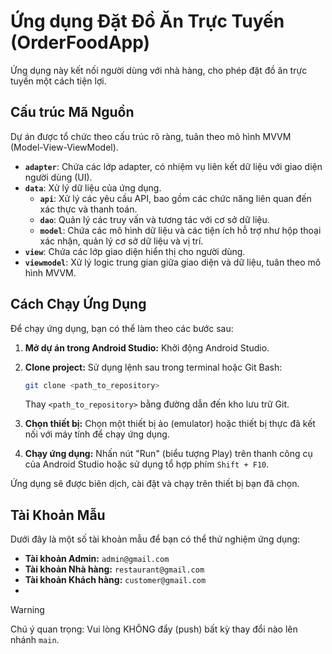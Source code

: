 # Ứng dụng Đặt Đồ Ăn Trực Tuyến (OrderFoodApp)

Ứng dụng này kết nối người dùng với nhà hàng, cho phép đặt đồ ăn trực tuyến một cách tiện lợi.

## Cấu trúc Mã Nguồn

Dự án được tổ chức theo cấu trúc rõ ràng, tuân theo mô hình MVVM (Model-View-ViewModel).

*   **`adapter`**: Chứa các lớp adapter, có nhiệm vụ liên kết dữ liệu với giao diện người dùng (UI).
*   **`data`**: Xử lý dữ liệu của ứng dụng.
    *   **`api`**: Xử lý các yêu cầu API, bao gồm các chức năng liên quan đến xác thực và thanh toán.
    *   **`dao`**: Quản lý các truy vấn và tương tác với cơ sở dữ liệu.
    *   **`model`**: Chứa các mô hình dữ liệu và các tiện ích hỗ trợ như hộp thoại xác nhận, quản lý cơ sở dữ liệu và vị trí.
*   **`view`**: Chứa các lớp giao diện hiển thị cho người dùng.
*   **`viewmodel`**: Xử lý logic trung gian giữa giao diện và dữ liệu, tuân theo mô hình MVVM.

## Cách Chạy Ứng Dụng

Để chạy ứng dụng, bạn có thể làm theo các bước sau:

1.  **Mở dự án trong Android Studio:** Khởi động Android Studio.
2.  **Clone project:** Sử dụng lệnh sau trong terminal hoặc Git Bash:

    ```bash
    git clone <path_to_repository>
    ```

    Thay `<path_to_repository>` bằng đường dẫn đến kho lưu trữ Git.
3.  **Chọn thiết bị:** Chọn một thiết bị ảo (emulator) hoặc thiết bị thực đã kết nối với máy tính để chạy ứng dụng.
4.  **Chạy ứng dụng:** Nhấn nút "Run" (biểu tượng Play) trên thanh công cụ của Android Studio hoặc sử dụng tổ hợp phím `Shift + F10`.

Ứng dụng sẽ được biên dịch, cài đặt và chạy trên thiết bị bạn đã chọn.

## Tài Khoản Mẫu

Dưới đây là một số tài khoản mẫu để bạn có thể thử nghiệm ứng dụng:

*   **Tài khoản Admin:** `admin@gmail.com`
*   **Tài khoản Nhà hàng:** `restaurant@gmail.com`
*   **Tài khoản Khách hàng:** `customer@gmail.com`
*   
> [!WARNING]
> Chú ý quan trọng: Vui lòng KHÔNG đẩy (push) bất kỳ thay đổi nào lên nhánh `main`.
